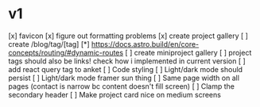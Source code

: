# v1
[x] favicon
[x] figure out formatting problems
[x] create project gallery
[ ] create /blog/tag/[tag]
  [*] https://docs.astro.build/en/core-concepts/routing/#dynamic-routes
[ ] create miniproject gallery
  [ ] project tags should also be links! check how i implemented in current version
[ ] add react query tag to anket
[ ] Code styling
[ ] Light/dark mode should persist
[ ] Light/dark mode framer sun thing
[ ] Same page width on all pages (contact is narrow bc content doesn't fill screen)
[ ] Clamp the secondary header
[ ] Make project card nice on medium screens